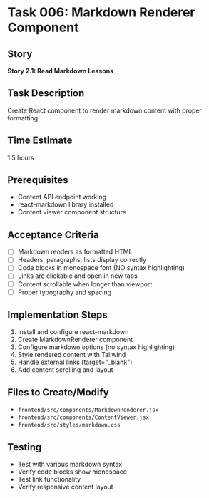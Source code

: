 # Task 006: Markdown Renderer Component

## Story
**Story 2.1: Read Markdown Lessons**

## Task Description
Create React component to render markdown content with proper formatting

## Time Estimate
1.5 hours

## Prerequisites
- Content API endpoint working
- react-markdown library installed
- Content viewer component structure

## Acceptance Criteria
- [ ] Markdown renders as formatted HTML
- [ ] Headers, paragraphs, lists display correctly
- [ ] Code blocks in monospace font (NO syntax highlighting)
- [ ] Links are clickable and open in new tabs
- [ ] Content scrollable when longer than viewport
- [ ] Proper typography and spacing

## Implementation Steps
1. Install and configure react-markdown
2. Create MarkdownRenderer component
3. Configure markdown options (no syntax highlighting)
4. Style rendered content with Tailwind
5. Handle external links (target="_blank")
6. Add content scrolling and layout

## Files to Create/Modify
- `frontend/src/components/MarkdownRenderer.jsx`
- `frontend/src/components/ContentViewer.jsx`
- `frontend/src/styles/markdown.css`

## Testing
- Test with various markdown syntax
- Verify code blocks show monospace
- Test link functionality
- Verify responsive content layout